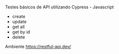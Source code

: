 Testes básicos de API utilizando Cypress - Javascript
- create
- update
- get all
- get by id
- delete

Ambiente https://restful-api.dev/
